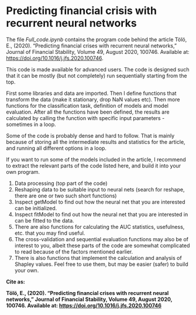 # Predicting financial crisis with recurrent neural networks

The file *Full_code.ipynb* contains the program code behind the article Tölö, E., (2020). “Predicting financial crises with recurrent neural networks,” Journal of Financial Stability, Volume 49, August 2020, 100746. Available at: https://doi.org/10.1016/j.jfs.2020.100746.

This code is made available for advanced users. The code is designed such that it can be mostly (but not completely) run sequentially starting from the top.

First some libraries and data are imported. Then I define functions that transform the data (make it stationary, drop NaN values etc). Then more functions for the classification task, definition of models and model evaluation. After all the functions have been defined, the results are calculated by calling the function with specific input parameters - sometimes in a loop.

Some of the code is probably dense and hard to follow. That is mainly because of storing all the intermediate results and statistics for the article, and running all different options in a loop.

If you want to run some of the models included in the article, I recommend to extract the relevant parts of the code listed here, and build it into your own program.
 1. Data processing (top part of the code)
 2. Reshaping data to be suitable input to neural nets (search for reshape, there are one or two such short functions)
 3. Inspect getModel to find out how the neural net that you are interested can be initialized.
 4. Inspect fitModel to find out how the neural net that you are interested in can be fitted to the data.
 5. There are also functions for calculating the AUC statistics, usefulness, etc. that you may find useful.
 6. The cross-validation and sequential evaluation functions may also be of interest to you, albeit these parts of the code are somewhat complicated to read because of the factors mentioned earlier.
 7. There is also functions that implement the calculation and analysis of Shapley values. Feel free to use them, but may be easier (safer) to build your own.
 
**Cite as:**
 
**Tölö, E., (2020). “Predicting financial crises with recurrent neural networks,” Journal of Financial Stability, Volume 49, August 2020, 100746. Available at: https://doi.org/10.1016/j.jfs.2020.100746**
